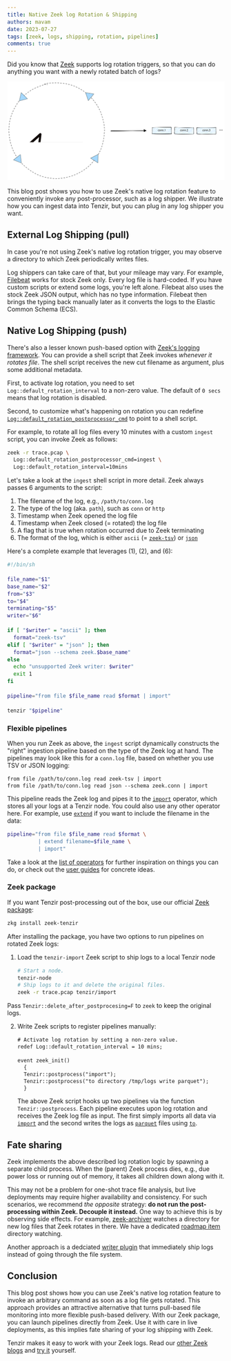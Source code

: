 ```yaml
---
title: Native Zeek log Rotation & Shipping
authors: mavam
date: 2023-07-27
tags: [zeek, logs, shipping, rotation, pipelines]
comments: true
---
```


Did you know that [Zeek](http://zeek.org) supports log rotation triggers, so
that you can do anything you want with a newly rotated batch of logs?

![Zeek Log Rotation](zeek-log-rotation.excalidraw.svg)

<!-- truncate -->

This blog post shows you how to use Zeek's native log rotation feature to
conveniently invoke any post-processor, such as a log shipper. We illustrate how
you can ingest data into Tenzir, but you can plug in any log shipper you want.

## External Log Shipping (pull)

In case you're not using Zeek's native log rotation trigger, you may observe a
directory to which Zeek periodically writes files.

Log shippers can take care of that, but your mileage may vary. For example,
[Filebeat][filebeat] works for stock Zeek only. Every log file is hard-coded. If
you have custom scripts or extend some logs, you're left alone. Filebeat also
uses the stock Zeek JSON output, which has no type information. Filebeat then
brings the typing back manually later as it converts the logs to the Elastic
Common Schema (ECS).

[filebeat]: https://www.elastic.co/guide/en/beats/filebeat/current/filebeat-module-zeek.html

## Native Log Shipping (push)

There's also a lesser known push-based option with [Zeek's logging
framework](https://docs.zeek.org/en/master/frameworks/logging.html). You can
provide a shell script that Zeek invokes *whenever it rotates file*. The shell
script receives the new cut filename as argument, plus some additional metadata.

First, to activate log rotation, you need to set
`Log::default_rotation_interval` to a non-zero value. The default of `0 secs`
means that log rotation is disabled.

Second, to customize what's happening on rotation you can redefine
[`Log::default_rotation_postprocessor_cmd`](https://docs.zeek.org/en/master/scripts/base/frameworks/logging/main.zeek.html#id-Log::default_rotation_postprocessor_cmd)
to point to a shell script.

For example, to rotate all log files every 10 minutes with a custom `ingest`
script, you can invoke Zeek as follows:

```bash
zeek -r trace.pcap \
  Log::default_rotation_postprocessor_cmd=ingest \
  Log::default_rotation_interval=10mins
```

Let's take a look at the `ingest` shell script in more detail. Zeek always
passes 6 arguments to the script:

1. The filename of the log, e.g., `/path/to/conn.log`
2. The type of the log (aka. `path`), such as `conn` or `http`
3. Timestamp when Zeek opened the log file
4. Timestamp when Zeek closed (= rotated) the log file
5. A flag that is true when rotation occurred due to Zeek terminating
6. The format of the log, which is either `ascii` (=
   [`zeek-tsv`](/formats/zeek-tsv)) or [`json`](/formats/json)

Here's a complete example that leverages (1), (2), and (6):

```bash title="ingest"
#!/bin/sh

file_name="$1"
base_name="$2"
from="$3"
to="$4"
terminating="$5"
writer="$6"

if [ "$writer" = "ascii" ]; then
  format="zeek-tsv"
elif [ "$writer" = "json" ]; then
  format="json --schema zeek.$base_name"
else
  echo "unsupported Zeek writer: $writer"
  exit 1
fi

pipeline="from file $file_name read $format | import"

tenzir "$pipeline"
```

### Flexible pipelines

When you run Zeek as above, the `ingest` script dynamically constructs the
"right" ingestion pipeline based on the type of the Zeek log at hand. The
pipelines may look like this for a `conn.log` file, based on whether you use TSV
or JSON logging:

```
from file /path/to/conn.log read zeek-tsv | import
from file /path/to/conn.log read json --schema zeek.conn | import
```

This pipeline reads the Zeek log and pipes it to the
[`import`](/operators/sinks/import) operator, which stores all your logs at a
Tenzir node. You could also use any other operator here. For example, use
[`extend`](/operators/transformations/extend) if you want to include the
filename in the data:

```bash
pipeline="from file $file_name read $format \
          | extend filename=$file_name \
          | import"
```

Take a look at the [list of operators](/operators) for further inspiration on
things you can do, or check out the [user guides](/user-guides) for concrete
ideas.

### Zeek package

If you want Tenzir post-processing out of the box, use our official [Zeek
package](https://github.com/tenzir/zeek-tenzir):

```bash
zkg install zeek-tenzir
```

After installing the package, you have two options to run pipelines on rotated
Zeek logs:

1. Load the `tenzir-import` Zeek script to ship logs to a local Tenzir node

   ```bash
   # Start a node.
   tenzir-node
   # Ship logs to it and delete the original files.
   zeek -r trace.pcap tenzir/import
   ```

  Pass `Tenzir::delete_after_postprocesing=F` to `zeek` to keep the original
  logs.

2. Write Zeek scripts to register pipelines manually:

   ```zeek
   # Activate log rotation by setting a non-zero value.
   redef Log::default_rotation_interval = 10 mins;
 
   event zeek_init()
     {
     Tenzir::postprocess("import");
     Tenzir::postprocess("to directory /tmp/logs write parquet");
     }
   ```

   The above Zeek script hooks up two pipelines via the function
   `Tenzir::postprocess`. Each pipeline executes upon log rotation and receives
   the Zeek log file as input. The first simply imports all data via
   [`import`](/operators/sinks/import) and the second writes the logs as
   [`parquet`](/formats/parquet) files using [`to`](/operators/sinks/to).

## Fate sharing

Zeek implements the above described log rotation logic by spawning a separate
child process. When the (parent) Zeek process dies, e.g., due power loss or
running out of memory, it takes all children down along with it.

This may not be a problem for one-shot trace file analysis, but live deployments
may require higher availability and consistency. For such scenarios, we
recommend *the opposite* strategy: **do not run the post-processing within Zeek.
Decouple it instead.** One way to achieve this is by observing side effects. For
example, [zeek-archiver](https://github.com/zeek/zeek-archiver) watches a
directory for new log files that Zeek rotates in there. We have a dedicated
[roadmap item](https://github.com/tenzir/public-roadmap/issues/51) directory
watching.

Another approach is a dedciated [writer
plugin](/blog/mobilizing-zeek-logs#writer-plugin) that immediately ship logs
instead of going through the file system.

## Conclusion

This blog post shows how you can use Zeek's native log rotation feature to
invoke an arbitrary command as soon as a log file gets rotated. This approach
provides an attractive alternative that turns pull-based file monitoring into
more flexible push-based delivery. With our Zeek package, you can launch
pipelines directly from Zeek. Use it with care in live deployments, as this
implies fate sharing of your log shipping with Zeek.

Tenzir makes it easy to work with your Zeek logs. Read our [other Zeek
blogs](/blog/tags/zeek) and [try it](/get-started) yourself.
